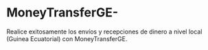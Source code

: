 # MoneyTransferGE-
Realice exitosamente los envíos y recepciones de dinero a nivel local (Guinea Ecuatorial) con MoneyTransferGE.
